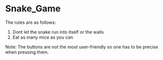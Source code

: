 # Snake_Game

The rules are as follows:

  1. Dont let the snake run into itself or the walls
  2. Eat as many mice as you can

Note: The buttons are not the most user-friendly so one has to be precise when pressing them.
